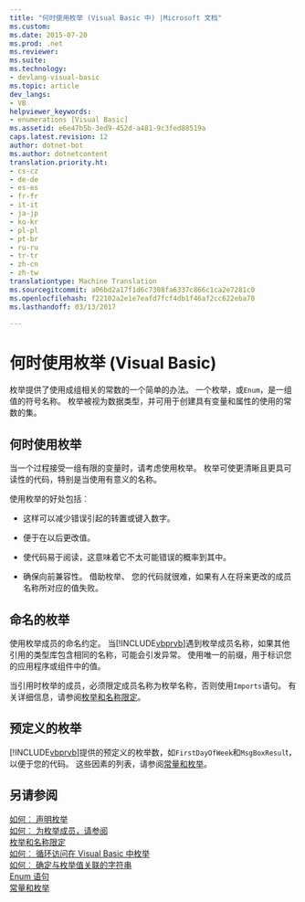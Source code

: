 ```yaml
---
title: "何时使用枚举 (Visual Basic 中) |Microsoft 文档"
ms.custom: 
ms.date: 2015-07-20
ms.prod: .net
ms.reviewer: 
ms.suite: 
ms.technology:
- devlang-visual-basic
ms.topic: article
dev_langs:
- VB
helpviewer_keywords:
- enumerations [Visual Basic]
ms.assetid: e6e47b5b-3ed9-452d-a481-9c3fed88519a
caps.latest.revision: 12
author: dotnet-bot
ms.author: dotnetcontent
translation.priority.ht:
- cs-cz
- de-de
- es-es
- fr-fr
- it-it
- ja-jp
- ko-kr
- pl-pl
- pt-br
- ru-ru
- tr-tr
- zh-cn
- zh-tw
translationtype: Machine Translation
ms.sourcegitcommit: a06bd2a17f1d6c7308fa6337c866c1ca2e7281c0
ms.openlocfilehash: f22102a2e1e7eafd7fcf4db1f46af2cc622eba70
ms.lasthandoff: 03/13/2017

---
```

# <a name="when-to-use-an-enumeration-visual-basic"></a>何时使用枚举 (Visual Basic)
枚举提供了使用成组相关的常数的一个简单的办法。 一个枚举，或`Enum`，是一组值的符号名称。 枚举被视为数据类型，并可用于创建具有变量和属性的使用的常数的集。  
  
## <a name="when-to-use-an-enumeration"></a>何时使用枚举  
 当一个过程接受一组有限的变量时，请考虑使用枚举。 枚举可使更清晰且更具可读性的代码，特别是当使用有意义的名称。  
  
 使用枚举的好处包括︰  
  
-   这样可以减少错误引起的转置或键入数字。  
  
-   便于在以后更改值。  
  
-   使代码易于阅读，这意味着它不太可能错误的概率到其中。  
  
-   确保向前兼容性。 借助枚举、 您的代码就很难，如果有人在将来更改的成员名称所对应的值失败。  
  
## <a name="naming-enumerations"></a>命名的枚举  
 使用枚举成员的命名约定。 当[!INCLUDE[vbprvb](../../../../csharp/programming-guide/concepts/linq/includes/vbprvb_md.md)]遇到枚举成员名称，如果其他引用的类型库包含相同的名称，可能会引发异常。 使用唯一的前缀，用于标识您的应用程序或组件中的值。  
  
 当引用时枚举的成员，必须限定成员名称为枚举名称，否则使用`Imports`语句。 有关详细信息，请参阅[枚举和名称限定](../../../../visual-basic/programming-guide/language-features/constants-enums/enumerations-and-name-qualification.md)。  
  
## <a name="predefined-enumerations"></a>预定义的枚举  
 [!INCLUDE[vbprvb](../../../../csharp/programming-guide/concepts/linq/includes/vbprvb_md.md)]提供的预定义的枚举数，如`FirstDayOfWeek`和`MsgBoxResul`t，以便于您的代码。 这些因素的列表，请参阅[常量和枚举](../../../../visual-basic/language-reference/constants-and-enumerations.md)。  
  
## <a name="see-also"></a>另请参阅  
 [如何︰ 声明枚举](../../../../visual-basic/programming-guide/language-features/constants-enums/how-to-declare-enumerations.md)   
 [如何︰ 为枚举成员，请参阅](../../../../visual-basic/programming-guide/language-features/constants-enums/how-to-refer-to-an-enumeration-member.md)   
 [枚举和名称限定](../../../../visual-basic/programming-guide/language-features/constants-enums/enumerations-and-name-qualification.md)   
 [如何︰ 循环访问在 Visual Basic 中枚举](../../../../visual-basic/programming-guide/language-features/constants-enums/how-to-iterate-through-an-enumeration.md)   
 [如何︰ 确定与枚举值关联的字符串](../../../../visual-basic/programming-guide/language-features/constants-enums/how-to-determine-the-string-associated-with-an-enumeration-value.md)   
 [Enum 语句](../../../../visual-basic/language-reference/statements/enum-statement.md)   
 [常量和枚举](../../../../visual-basic/language-reference/constants-and-enumerations.md)
